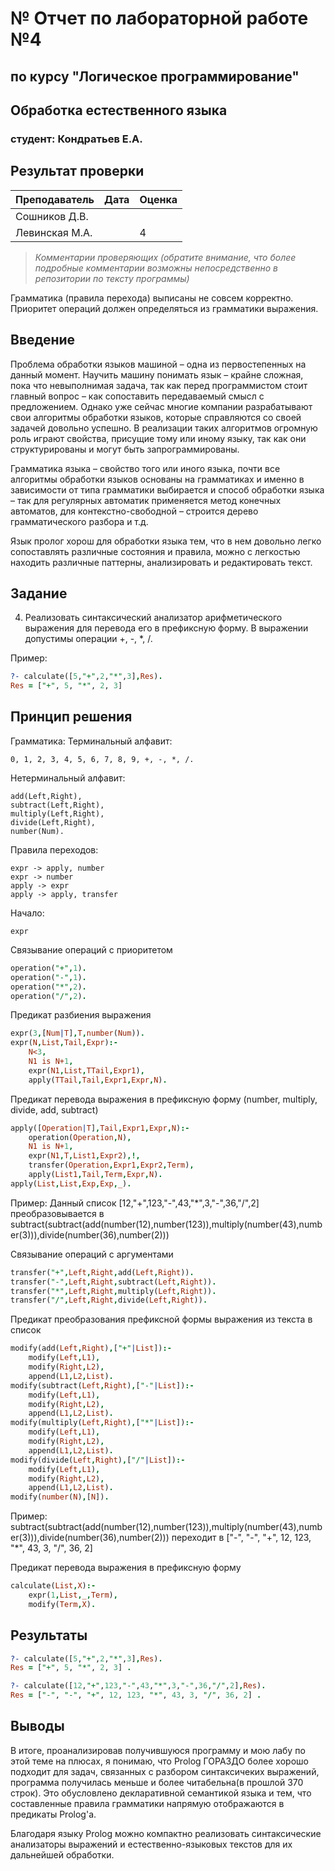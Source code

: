 # № Отчет по лабораторной работе №4

## по курсу "Логическое программирование"

## Обработка естественного языка

### студент: Кондратьев Е.А.

## Результат проверки

| Преподаватель     | Дата         |  Оценка       |
|-------------------|--------------|---------------|
| Сошников Д.В. |              |               |
| Левинская М.А.|              |     4         |

> *Комментарии проверяющих (обратите внимание, что более подробные комментарии возможны непосредственно в репозитории по тексту программы)*

Грамматика (правила перехода) выписаны не совсем корректно. Приоритет операций должен определяться из грамматики выражения.
## Введение

Проблема обработки языков машиной – одна из первостепенных на данный момент. 
Научить машину понимать язык – крайне сложная, пока что невыполнимая задача, так как перед программистом стоит главный вопрос – как сопоставить передаваемый смысл с предложением. 
Однако уже сейчас многие компании разрабатывают свои алгоритмы обработки языков, которые справляются со своей задачей довольно успешно. 
В реализации таких алгоритмов огромную роль играют свойства, присущие тому или иному языку, так как они структурированы и могут быть запрограммированы. 

Грамматика языка – свойство того или иного языка, почти все алгоритмы обработки языков основаны на грамматиках и именно в зависимости от типа грамматики выбирается и способ обработки языка – так для регулярных автоматик применяется метод конечных автоматов, для контекстно-свободной – строится дерево грамматического разбора и т.д.

Язык пролог хорош для обработки языка тем, что в нем довольно легко сопоставлять различные состояния и правила, можно с легкостью находить различные паттерны, анализировать и редактировать текст.

## Задание

4. Реализовать синтаксический анализатор арифметического выражения для перевода его в префиксную форму. 
В выражении допустимы операции +, -, *, /. 

Пример:

```prolog
?- calculate([5,"+",2,"*",3],Res).
Res = ["+", 5, "*", 2, 3]
```

## Принцип решения

<!--Опишите своими словами принцип решения задачи, приведите важные фрагменты кода.--> 

Грамматика:
Терминальный алфавит:
```
0, 1, 2, 3, 4, 5, 6, 7, 8, 9, +, -, *, /.
```

Нетерминальный алфавит:
```
add(Left,Right), 
subtract(Left,Right), 
multiply(Left,Right), 
divide(Left,Right), 
number(Num).
```

Правила переходов:
```
expr -> apply, number
expr -> number
apply -> expr
apply -> apply, transfer
```

Начало:
```
expr
```

Связывание операций с приоритетом
```prolog
operation("+",1).
operation("-",1).
operation("*",2).
operation("/",2).
```

Предикат разбиения выражения
```prolog
expr(3,[Num|T],T,number(Num)).
expr(N,List,Tail,Expr):-
	N<3,
	N1 is N+1,
	expr(N1,List,TTail,Expr1),
	apply(TTail,Tail,Expr1,Expr,N).
```

Предикат перевода выражения в префиксную форму 
(number, multiply, divide, add, subtract)
```prolog
apply([Operation|T],Tail,Expr1,Expr,N):-
	operation(Operation,N),
	N1 is N+1,
	expr(N1,T,List1,Expr2),!,
	transfer(Operation,Expr1,Expr2,Term),
	apply(List1,Tail,Term,Expr,N).
apply(List,List,Exp,Exp,_).
```
Пример:
Данный список
[12,"+",123,"-",43,"*",3,"-",36,"/",2]
преобразовывается в
subtract(subtract(add(number(12),number(123)),multiply(number(43),number(3))),divide(number(36),number(2)))

Связывание операций с аргументами
```prolog
transfer("+",Left,Right,add(Left,Right)).
transfer("-",Left,Right,subtract(Left,Right)).
transfer("*",Left,Right,multiply(Left,Right)).
transfer("/",Left,Right,divide(Left,Right)).
```

Предикат преобразования префиксной формы выражения из текста в список
```prolog
modify(add(Left,Right),["+"|List]):-
	modify(Left,L1),
	modify(Right,L2),
	append(L1,L2,List).
modify(subtract(Left,Right),["-"|List]):-
	modify(Left,L1),
	modify(Right,L2),
	append(L1,L2,List).
modify(multiply(Left,Right),["*"|List]):-
	modify(Left,L1),
	modify(Right,L2),
	append(L1,L2,List).
modify(divide(Left,Right),["/"|List]):-
	modify(Left,L1),
	modify(Right,L2),
	append(L1,L2,List).
modify(number(N),[N]).
```
Пример:
subtract(subtract(add(number(12),number(123)),multiply(number(43),number(3))),divide(number(36),number(2)))
переходит в 
["-", "-", "+", 12, 123, "*", 43, 3, "/", 36, 2]

Предикат перевода выражения в префиксную форму
```prolog
calculate(List,X):-
	expr(1,List,_,Term),
	modify(Term,X).
```

## Результаты
```prolog
?- calculate([5,"+",2,"*",3],Res).
Res = ["+", 5, "*", 2, 3] .
```

```prolog
?- calculate([12,"+",123,"-",43,"*",3,"-",36,"/",2],Res).
Res = ["-", "-", "+", 12, 123, "*", 43, 3, "/", 36, 2] .
```
## Выводы
В итоге, проанализировав получившуюся программу и мою лабу по этой теме на плюсах, я понимаю, что Prolog ГОРАЗДО более хорошо подходит для задач, связанных с разбором синтаксичеких выражений, программа получилась меньше и более читабельна(в прошлой 370 строк). Это обусловлено декларативной семантикой языка и тем, что составленные правила грамматики напрямую отображаются в предикаты Prolog'a.

Благодаря языку Prolog можно компактно реализовать синтаксические анализаторы выражений и естественно-языковых текстов для их дальнейшей обработки. 

<!--Сформулируйте *содержательные* выводы по лабораторной работе. 
Чему она вас научила? Над чем заставила задуматься? 

Удобным ли оказывается Пролог для решения задач грамматического разбора? Почему?

Помните, что несодержательные выводы -
самая частая причина снижения оценки за лабораторную.-->




